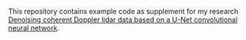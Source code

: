 This repository contains example code as supplement for my research [Denoising coherent Doppler lidar data based on a
U-Net convolutional neural network](https://doi.org/10.1364/AO.506574).
